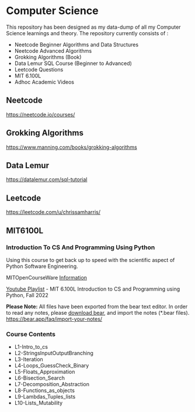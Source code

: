 # Computer Science

This repository has been designed as my data-dump of all my Computer Science learnings and theory. The repository currently consists of : 
- Neetcode Beginner Algorithms and Data Structures 
- Neetcode Advanced Algorithms 
- Grokking Algorithms (Book)
- Data Lemur SQL Course (Beginner to Advanced)
- Leetcode Questions 
- MIT 6.100L 
- Adhoc Academic Videos 

## Neetcode 
https://neetcode.io/courses/

## Grokking Algorithms 
https://www.manning.com/books/grokking-algorithms

## Data Lemur 
https://datalemur.com/sql-tutorial

## Leetcode 
https://leetcode.com/u/chrissamharris/

## MIT6100L
### Introduction To CS And Programming Using Python

Using this course to get back up to speed with the scientific aspect of Python Software Engineering. 

MITOpenCourseWare [Information](https://ocw.mit.edu/courses/6-100l-introduction-to-cs-and-programming-using-python-fall-2022/)

[Youtube Playlist](https://www.youtube.com/playlist?list=PLUl4u3cNGP62A-ynp6v6-LGBCzeH3VAQB) - MIT 6.100L Introduction to CS and Programming using Python, Fall 2022 

**Please Note:** All files have been exported from the bear text editor. In order to read any notes, please [download bear](https://bear.app/), and import the notes (*.bear files). https://bear.app/faq/import-your-notes/

### Course Contents 
* L1-Intro_to_cs
* L2-StringsInputOutputBranching               
* L3-Iteration
* L4-Loops_GuessCheck_Binary
* L5-Floats_Approximation
* L6-Bisection_Search
* L7-Decomposition_Abstraction 
* L8-Functions_as_objects
* L9-Lambdas_Tuples_lists 
* L10-Lists_Mutability 

